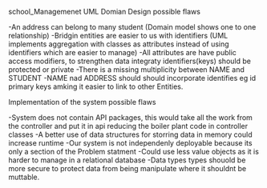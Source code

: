 school_Managemenet
UML Domian Design possible flaws

-An address can belong to many student (Domain model shows one to one relationship)
-Bridgin entities are easier to us with identifiers (UML implements aggregation with classes as attributes instead of using identifiers which are easier to manage)
-All attributes are have public access modifiers, to strengthen data integraty identifiers(keys) should be protected or private
-There is a missing multiplicity between NAME and STUDENT
-NAME nad ADDRESS should should incorporate identifies eg id primary keys amking it easier to link to other Entities.

 Implementation of the system possible flaws

-System does not contain API packages, this would take all the work from the controller and put it in api reducing the boiler plant code in controller classes
-A better use of data structures for storring data in memory could increase runtime
-Our system is not independenly deployable because its only a section of the Problem statment
-Could use less value objects as it is harder to manage in a relational database
-Data types types shouold be more secure to protect data from being manipulate where it shouldnt be muttable.
